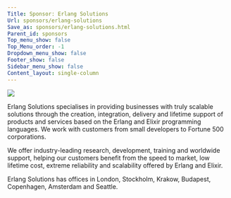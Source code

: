 ```yaml
---
Title: Sponsor: Erlang Solutions
Url: sponsors/erlang-solutions
Save_as: sponsors/erlang-solutions.html
Parent_id: sponsors
Top_menu_show: false
Top_Menu_order: -1
Dropdown_menu_show: false
Footer_show: false
Sidebar_menu_show: false
Content_layout: single-column
---
```


![](/images/logos/)

Erlang Solutions specialises in providing businesses with truly scalable solutions through the creation, integration, delivery and lifetime support of products and services based on the Erlang and Elixir programming languages. We work with customers from small developers to Fortune 500 corporations. 

We offer industry-leading research, development, training and worldwide support, helping our customers benefit from the speed to market, low lifetime cost, extreme reliability and scalability offered by Erlang and Elixir.

Erlang Solutions has offices in London, Stockholm, Krakow, Budapest, Copenhagen, Amsterdam and Seattle.
